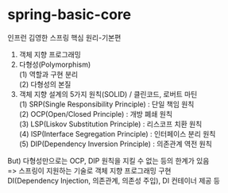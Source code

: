 # spring-basic-core
인프런 김영한 스프링 핵심 원리-기본편

1. 객체 지향 프로그래밍  
2. 다형성(Polymorphism)    
 (1) 역할과 구현 분리  
 (2) 다형성의 본질  
3. 객체 지향 설계의 5가지 원칙(SOLID) / 클린코드, 로버트 마틴  
 (1) SRP(Single Responsibility Principle) : 단일 책임 원칙  
 (2) OCP(Open/Closed Principle) : 개방 폐쇄 원칙  
 (3) LSP(Liskov Substitution Principle) : 리스코프 치환 원칙  
 (4) ISP(Interface Segregation Principle) : 인터페이스 분리 원칙  
 (5) DIP(Dependency Inversion Principle) : 의존관계 역전 원칙  

But) 다형성만으로는 OCP, DIP 원칙을 지킬 수 없는 등의 한계가 있음  
=> 스프링이 지원하는 기술로 객체 지향 프로그래밍 구현  
   DI(Dependency Injection, 의존관계, 의존성 주입), DI 컨테이너 제공 등 
